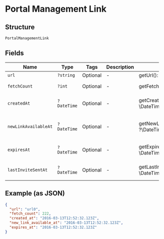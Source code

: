 
# Portal Management Link

## Structure

`PortalManagementLink`

## Fields

| Name | Type | Tags | Description | Getter | Setter |
|  --- | --- | --- | --- | --- | --- |
| `url` | `?string` | Optional | - | getUrl(): ?string | setUrl(?string url): void |
| `fetchCount` | `?int` | Optional | - | getFetchCount(): ?int | setFetchCount(?int fetchCount): void |
| `createdAt` | `?DateTime` | Optional | - | getCreatedAt(): ?\DateTime | setCreatedAt(?\DateTime createdAt): void |
| `newLinkAvailableAt` | `?DateTime` | Optional | - | getNewLinkAvailableAt(): ?\DateTime | setNewLinkAvailableAt(?\DateTime newLinkAvailableAt): void |
| `expiresAt` | `?DateTime` | Optional | - | getExpiresAt(): ?\DateTime | setExpiresAt(?\DateTime expiresAt): void |
| `lastInviteSentAt` | `?DateTime` | Optional | - | getLastInviteSentAt(): ?\DateTime | setLastInviteSentAt(?\DateTime lastInviteSentAt): void |

## Example (as JSON)

```json
{
  "url": "url0",
  "fetch_count": 222,
  "created_at": "2016-03-13T12:52:32.123Z",
  "new_link_available_at": "2016-03-13T12:52:32.123Z",
  "expires_at": "2016-03-13T12:52:32.123Z"
}
```

